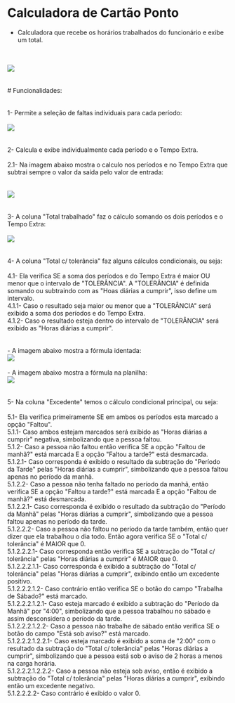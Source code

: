 # Calculadora de Cartão Ponto

- Calculadora que recebe os horários trabalhados do funcionário e exibe um total.
<br>
<br>
<img src="https://user-images.githubusercontent.com/50367720/113009480-5d13fe00-914e-11eb-829f-f35d8aa09bf1.png"/>
<br>
<br>
<br>
# Funcionalidades:
<br>
<br>
<br>
1- Permite a seleção de faltas individuais para cada período:
<br>
<br>
<img src="https://user-images.githubusercontent.com/50367720/113009828-b2500f80-914e-11eb-9637-a94ba4679a4a.png"/>
<br>
<br>
<br>
2- Calcula e exibe individualmente cada período e o Tempo Extra.
<br>
<br>
2.1- Na imagem abaixo mostra o calculo nos períodos e no Tempo Extra que subtrai sempre o valor da saída pelo valor de entrada:<br>
<br>
<br>
<img src="https://user-images.githubusercontent.com/50367720/113015975-6a33eb80-9154-11eb-9aba-e5b1dbe1c7a3.png"/>
<br>
<br>
<br>
3- A coluna "Total trabalhado" faz o cálculo somando os dois períodos e o Tempo Extra:
<br>
<br>
<img src="https://user-images.githubusercontent.com/50367720/113019080-99982780-9157-11eb-9ecf-8c27f39bf2f9.png"/>
<br>
<br>
<br>
4- A coluna "Total c/ tolerância" faz alguns cálculos condicionais, ou seja:
<br>
<br>
4.1- Ela verifica SE a soma dos períodos e do Tempo Extra é maior OU menor que o intervalo de "TOLERÂNCIA". A "TOLERÂNCIA" é definida somando ou subtraindo com as "Hoas diárias a cumprir", isso define um intervalo.<br>
4.1.1- Caso o resultado seja maior ou menor que a "TOLERÂNCIA" será exibido a soma dos períodos e do Tempo Extra.<br>
4.1.2- Caso o resultado esteja dentro do intervalo de "TOLERÂNCIA" será exibido as "Horas diárias a cumprir".<br>
<br>
<br>
- A imagem abaixo mostra a fórmula identada: <br>
<img src="https://user-images.githubusercontent.com/50367720/113031651-58a70f80-9165-11eb-8ac5-d5bcab0f8ed8.png"/>
<br>
<br>
- A imagem abaixo mostra a fórmula na planilha:<br>
<img src="https://user-images.githubusercontent.com/50367720/113032232-ff8bab80-9165-11eb-9407-bfdb51cd7e07.png"/>
<br>
<br>
<br>
5- Na coluna "Excedente" temos o cálculo condicional principal, ou seja:
<br>
<br>
5.1- Ela verifica primeiramente SE em ambos os períodos esta marcado a opção "Faltou".<br>
5.1.1- Caso ambos estejam marcados será exibido as "Horas diárias a cumprir" negativa, simbolizando que a pessoa faltou.<br>
5.1.2- Caso a pessoa não faltou então verifica SE a opção "Faltou de manhã?" está marcada E a opção "Faltou a tarde?" está desmarcada.<br>
5.1.2.1- Caso corresponda é exibido o resultado da subtração do "Período da Tarde" pelas "Horas diárias a cumprir", simbolizando que a pessoa faltou apenas no período da manhã.<br>
5.1.2.2- Caso a pessoa não tenha faltado no período da manhã, então verifica SE a opção "Faltou a tarde?" está marcada E a opção "Faltou de manhã?" está desmarcada.<br>
5.1.2.2.1- Caso corresponda é exibido o resultado da subtração do "Período da Manhã" pelas "Horas diárias a cumprir", simbolizando que a pessoa faltou apenas no período da tarde.<br>
5.1.2.2.2- Caso a pessoa não faltou no período da tarde também, então quer dizer que ela trabalhou o dia todo. Então agora verifica SE o "Total c/ tolerância" é MAIOR que 0.<br>
5.1.2.2.2.1- Caso corresponda então verifica SE a subtração do "Total c/ tolerância" pelas "Horas diárias a cumprir" é MAIOR que 0.<br>
5.1.2.2.2.1.1- Caso corresponda é exibido a subtração do "Total c/ tolerância" pelas "Horas diárias a cumprir", exibindo então um excedente positivo.<br>
5.1.2.2.2.1.2- Caso contrário então verifica SE o botão do campo "Trabalha de Sábado?" está marcado.<br>
5.1.2.2.2.1.2.1- Caso esteja marcado é exibido a subtração do "Período da Manhã" por "4:00", simbolizando que a pessoa trabalhou no sábado e assim desconsidera o período da tarde.<br>
5.1.2.2.2.1.2.2- Caso a pessoa não trabalhe de sábado então verifica SE o botão do campo "Está sob aviso?" está marcado.<br>
5.1.2.2.2.1.2.2.1- Caso esteja marcado é exibido a soma de "2:00" com o resultado da subtração do "Total c/ tolerância" pelas "Horas diárias a cumprir", simbolizando que a pessoa está sob o aviso de 2 horas a menos na carga horária.<br>
5.1.2.2.2.1.2.2.2- Caso a pessoa não esteja sob aviso, então é exibido a subtração do "Total c/ tolerância" pelas "Horas diárias a cumprir", exibindo então um excedente negativo.<br>
5.1.2.2.2.2- Caso contrário é exibido o valor 0.<br>





